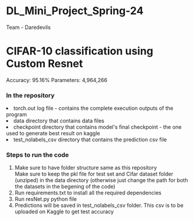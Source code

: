 # DL_Mini_Project_Spring-24
Team - Daredevils


<h1> CIFAR-10 classification using Custom Resnet </h1>

Accuracy: 95.16%
Parameters: 4,964,266


<h3> In the repository </h3>
<li> torch.out log file - contains the complete execution outputs of the program </li>
<li> data directory that contains data files </li>
<li> checkpoint directory that contains model's final checkpoint - the one used to generate best result on kaggle </li>
<li> test_nolabels_csv directory that contains the prediction csv file </li>


<h3> Steps to run the code </h3>
<ol>
<li> Make sure to have folder structure same as this repository   </li>
</li> Make sure to keep the pkl file for test set and Cifar dataset folder (unziped) in the data directory (otherwise just change the path for both the datasets in the begening of the code) </li>
<li> Run requirements.txt to install all the required dependencies </li>
<li> Run resNet.py python file</li>
<li> Predictions will be saved in test_nolabels_csv folder. This csv is to be uploaded on Kaggle to get test accuracy</li>
</ol>
